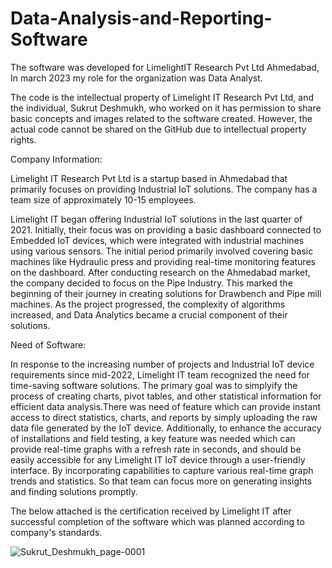 # Data-Analysis-and-Reporting-Software

The software was developed for LimelightIT Research Pvt Ltd Ahmedabad, In march 2023 my role for the organization was Data Analyst.

The code is the intellectual property of Limelight IT Research Pvt Ltd, and the individual, Sukrut Deshmukh, who worked on it has permission to share basic concepts and images related to the software created. However, the actual code cannot be shared on the GitHub due to intellectual property rights.

Company Information:

Limelight IT Research Pvt Ltd is a startup based in Ahmedabad that primarily focuses on providing Industrial IoT solutions. The company has a team size of approximately 10-15 employees.

Limelight IT began offering Industrial IoT solutions in the last quarter of 2021. Initially, their focus was on providing a basic dashboard connected to Embedded IoT devices, which were integrated with industrial machines using various sensors. The initial period primarily involved covering basic machines like Hydraulic press and providing real-time monitoring features on the dashboard. After conducting research on the Ahmedabad market, the company decided to focus on the Pipe Industry. This marked the beginning of their journey in creating solutions for Drawbench and Pipe mill machines. As the project progressed, the complexity of algorithms increased, and Data Analytics became a crucial component of their solutions.

Need of Software:

In response to the increasing number of projects and Industrial IoT device requirements since mid-2022, Limelight IT team recognized the need for time-saving software solutions. The primary goal was to simplyify the process of creating charts, pivot tables, and other statistical information for efficient data analysis.There was need of feature which can provide instant access to direct statistics, charts, and reports by simply uploading the raw data file generated by the IoT device. Additionally, to enhance the accuracy of installations and field testing, a key feature was needed which can provide real-time graphs with a refresh rate in seconds, and should be easily accessible for any Limelight IT IoT device through a user-friendly interface.  By incorporating capabilities to capture various real-time graph trends and statistics. So that team can focus more on generating insights and finding solutions promptly.



The below attached is the certification received by Limelight IT after successful completion of the software which was planned according to company's standards.

![Sukrut_Deshmukh_page-0001](https://github.com/SukrutDeshmukh/Data-Analysis-and-Reporting-Software/assets/127339353/e45ddb81-8a66-4fc9-a3b1-253c084306e8)
